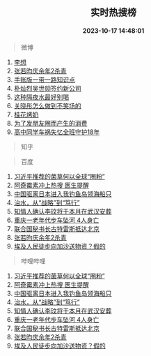 <div align="center"><h2>实时热搜榜</h2><h4>2023-10-17 14:48:01</h4></div>

> 微博  

1. [李想](https://s.weibo.com/weibo?q=%E6%9D%8E%E6%83%B3&t=31&band_rank=1&Refer=top)<br />
2. [张若昀庆余年2杀青](https://s.weibo.com/weibo?q=%23%E5%BC%A0%E8%8B%A5%E6%98%80%E5%BA%86%E4%BD%99%E5%B9%B42%E6%9D%80%E9%9D%92%23&t=31&band_rank=2&Refer=top)<br />
3. [手账版一带一路知识点](https://s.weibo.com/weibo?q=%23%E6%89%8B%E8%B4%A6%E7%89%88%E4%B8%80%E5%B8%A6%E4%B8%80%E8%B7%AF%E7%9F%A5%E8%AF%86%E7%82%B9%23&t=31&band_rank=3&Refer=top)<br />
4. [朴灿烈吴世勋签约新公司](https://s.weibo.com/weibo?q=%23%E6%9C%B4%E7%81%BF%E7%83%88%E5%90%B4%E4%B8%96%E5%8B%8B%E7%AD%BE%E7%BA%A6%E6%96%B0%E5%85%AC%E5%8F%B8%23&t=31&band_rank=4&Refer=top)<br />
5. [这种隔夜水最好别喝](https://s.weibo.com/weibo?q=%23%E8%BF%99%E7%A7%8D%E9%9A%94%E5%A4%9C%E6%B0%B4%E6%9C%80%E5%A5%BD%E5%88%AB%E5%96%9D%23&t=31&band_rank=5&Refer=top)<br />
6. [关晓彤怎么做到不笑场的](https://s.weibo.com/weibo?q=%23%E5%85%B3%E6%99%93%E5%BD%A4%E6%80%8E%E4%B9%88%E5%81%9A%E5%88%B0%E4%B8%8D%E7%AC%91%E5%9C%BA%E7%9A%84%23&t=31&band_rank=6&Refer=top)<br />
7. [桂花烤奶](https://s.weibo.com/weibo?q=%E6%A1%82%E8%8A%B1%E7%83%A4%E5%A5%B6&t=31&band_rank=7&Refer=top)<br />
8. [为了发朋友圈而产生的消费](https://s.weibo.com/weibo?q=%23%E4%B8%BA%E4%BA%86%E5%8F%91%E6%9C%8B%E5%8F%8B%E5%9C%88%E8%80%8C%E4%BA%A7%E7%94%9F%E7%9A%84%E6%B6%88%E8%B4%B9%23&t=31&band_rank=8&Refer=top)<br />
9. [高中同学车祸失忆全班守护18年](https://s.weibo.com/weibo?q=%23%E9%AB%98%E4%B8%AD%E5%90%8C%E5%AD%A6%E8%BD%A6%E7%A5%B8%E5%A4%B1%E5%BF%86%E5%85%A8%E7%8F%AD%E5%AE%88%E6%8A%A418%E5%B9%B4%23&t=31&band_rank=9&Refer=top)<br />

> 知乎  


> 百度  

1. [习近平推荐的菌草何以全球“圈粉”](https://www.baidu.com/s?wd=%E4%B9%A0%E8%BF%91%E5%B9%B3%E6%8E%A8%E8%8D%90%E7%9A%84%E8%8F%8C%E8%8D%89%E4%BD%95%E4%BB%A5%E5%85%A8%E7%90%83%E2%80%9C%E5%9C%88%E7%B2%89%E2%80%9D&sa=fyb_news&rsv_dl=fyb_news)<br />
2. [阿奇霉素冲上热搜 医生提醒](https://www.baidu.com/s?wd=%E9%98%BF%E5%A5%87%E9%9C%89%E7%B4%A0%E5%86%B2%E4%B8%8A%E7%83%AD%E6%90%9C+%E5%8C%BB%E7%94%9F%E6%8F%90%E9%86%92&sa=fyb_news&rsv_dl=fyb_news)<br />
3. [中国驱离日本进入我钓鱼岛领海船只](https://www.baidu.com/s?wd=%E4%B8%AD%E5%9B%BD%E9%A9%B1%E7%A6%BB%E6%97%A5%E6%9C%AC%E8%BF%9B%E5%85%A5%E6%88%91%E9%92%93%E9%B1%BC%E5%B2%9B%E9%A2%86%E6%B5%B7%E8%88%B9%E5%8F%AA&sa=fyb_news&rsv_dl=fyb_news)<br />
4. [治水，从“战略”到“笃行”](https://www.baidu.com/s?wd=%E6%B2%BB%E6%B0%B4%EF%BC%8C%E4%BB%8E%E2%80%9C%E6%88%98%E7%95%A5%E2%80%9D%E5%88%B0%E2%80%9C%E7%AC%83%E8%A1%8C%E2%80%9D&sa=fyb_news&rsv_dl=fyb_news)<br />
5. [知情人确认李玟将于本月在武汉安葬](https://www.baidu.com/s?wd=%E7%9F%A5%E6%83%85%E4%BA%BA%E7%A1%AE%E8%AE%A4%E6%9D%8E%E7%8E%9F%E5%B0%86%E4%BA%8E%E6%9C%AC%E6%9C%88%E5%9C%A8%E6%AD%A6%E6%B1%89%E5%AE%89%E8%91%AC&sa=fyb_news&rsv_dl=fyb_news)<br />
6. [重庆一老年代步车坠河 4人身亡](https://www.baidu.com/s?wd=%E9%87%8D%E5%BA%86%E4%B8%80%E8%80%81%E5%B9%B4%E4%BB%A3%E6%AD%A5%E8%BD%A6%E5%9D%A0%E6%B2%B3+4%E4%BA%BA%E8%BA%AB%E4%BA%A1&sa=fyb_news&rsv_dl=fyb_news)<br />
7. [联合国秘书长古特雷斯抵达北京](https://www.baidu.com/s?wd=%E8%81%94%E5%90%88%E5%9B%BD%E7%A7%98%E4%B9%A6%E9%95%BF%E5%8F%A4%E7%89%B9%E9%9B%B7%E6%96%AF%E6%8A%B5%E8%BE%BE%E5%8C%97%E4%BA%AC&sa=fyb_news&rsv_dl=fyb_news)<br />
8. [张若昀庆余年2杀青](https://www.baidu.com/s?wd=%E5%BC%A0%E8%8B%A5%E6%98%80%E5%BA%86%E4%BD%99%E5%B9%B42%E6%9D%80%E9%9D%92&sa=fyb_news&rsv_dl=fyb_news)<br />
9. [埃及人民徒步向加沙送物资？假的](https://www.baidu.com/s?wd=%E5%9F%83%E5%8F%8A%E4%BA%BA%E6%B0%91%E5%BE%92%E6%AD%A5%E5%90%91%E5%8A%A0%E6%B2%99%E9%80%81%E7%89%A9%E8%B5%84%EF%BC%9F%E5%81%87%E7%9A%84&sa=fyb_news&rsv_dl=fyb_news)<br />

> 哔哩哔哩  

1. [习近平推荐的菌草何以全球“圈粉”](https://www.baidu.com/s?wd=%E4%B9%A0%E8%BF%91%E5%B9%B3%E6%8E%A8%E8%8D%90%E7%9A%84%E8%8F%8C%E8%8D%89%E4%BD%95%E4%BB%A5%E5%85%A8%E7%90%83%E2%80%9C%E5%9C%88%E7%B2%89%E2%80%9D&sa=fyb_news&rsv_dl=fyb_news)<br />
2. [阿奇霉素冲上热搜 医生提醒](https://www.baidu.com/s?wd=%E9%98%BF%E5%A5%87%E9%9C%89%E7%B4%A0%E5%86%B2%E4%B8%8A%E7%83%AD%E6%90%9C+%E5%8C%BB%E7%94%9F%E6%8F%90%E9%86%92&sa=fyb_news&rsv_dl=fyb_news)<br />
3. [中国驱离日本进入我钓鱼岛领海船只](https://www.baidu.com/s?wd=%E4%B8%AD%E5%9B%BD%E9%A9%B1%E7%A6%BB%E6%97%A5%E6%9C%AC%E8%BF%9B%E5%85%A5%E6%88%91%E9%92%93%E9%B1%BC%E5%B2%9B%E9%A2%86%E6%B5%B7%E8%88%B9%E5%8F%AA&sa=fyb_news&rsv_dl=fyb_news)<br />
4. [治水，从“战略”到“笃行”](https://www.baidu.com/s?wd=%E6%B2%BB%E6%B0%B4%EF%BC%8C%E4%BB%8E%E2%80%9C%E6%88%98%E7%95%A5%E2%80%9D%E5%88%B0%E2%80%9C%E7%AC%83%E8%A1%8C%E2%80%9D&sa=fyb_news&rsv_dl=fyb_news)<br />
5. [知情人确认李玟将于本月在武汉安葬](https://www.baidu.com/s?wd=%E7%9F%A5%E6%83%85%E4%BA%BA%E7%A1%AE%E8%AE%A4%E6%9D%8E%E7%8E%9F%E5%B0%86%E4%BA%8E%E6%9C%AC%E6%9C%88%E5%9C%A8%E6%AD%A6%E6%B1%89%E5%AE%89%E8%91%AC&sa=fyb_news&rsv_dl=fyb_news)<br />
6. [重庆一老年代步车坠河 4人身亡](https://www.baidu.com/s?wd=%E9%87%8D%E5%BA%86%E4%B8%80%E8%80%81%E5%B9%B4%E4%BB%A3%E6%AD%A5%E8%BD%A6%E5%9D%A0%E6%B2%B3+4%E4%BA%BA%E8%BA%AB%E4%BA%A1&sa=fyb_news&rsv_dl=fyb_news)<br />
7. [联合国秘书长古特雷斯抵达北京](https://www.baidu.com/s?wd=%E8%81%94%E5%90%88%E5%9B%BD%E7%A7%98%E4%B9%A6%E9%95%BF%E5%8F%A4%E7%89%B9%E9%9B%B7%E6%96%AF%E6%8A%B5%E8%BE%BE%E5%8C%97%E4%BA%AC&sa=fyb_news&rsv_dl=fyb_news)<br />
8. [张若昀庆余年2杀青](https://www.baidu.com/s?wd=%E5%BC%A0%E8%8B%A5%E6%98%80%E5%BA%86%E4%BD%99%E5%B9%B42%E6%9D%80%E9%9D%92&sa=fyb_news&rsv_dl=fyb_news)<br />
9. [埃及人民徒步向加沙送物资？假的](https://www.baidu.com/s?wd=%E5%9F%83%E5%8F%8A%E4%BA%BA%E6%B0%91%E5%BE%92%E6%AD%A5%E5%90%91%E5%8A%A0%E6%B2%99%E9%80%81%E7%89%A9%E8%B5%84%EF%BC%9F%E5%81%87%E7%9A%84&sa=fyb_news&rsv_dl=fyb_news)<br />
